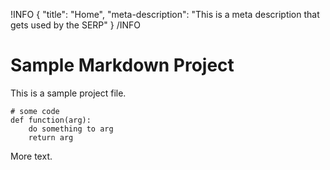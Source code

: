 !INFO
{
    "title": "Home",
    "meta-description": "This is a meta description that gets used by the SERP"
}
/INFO

Sample Markdown Project
=======================

This is a sample project file.

    # some code
    def function(arg):
        do something to arg
        return arg

More text.